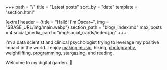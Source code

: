 +++
path = "/"
title = "Latest posts"
sort_by = "date"
template = "section.html"

[extra]
header = {title = "Halló! I'm Óscar~", img = "$BASE_URL/img/main.webp"}
section_path = "blog/_index.md"
max_posts = 4
social_media_card = "img/social_cards/index.jpg"
+++

I'm a data scientist and clinical psychologist trying to leverage my positive impact in the world. I enjoy [making music](https://soundcloud.com/oskerwyld/sets/ii_album), hiking, [photography](https://instagram.com/oskerwyld), weightlifting, [programming](https://github.com/welpo), stargazing, and reading.

Welcome to my digital garden. 🌱

